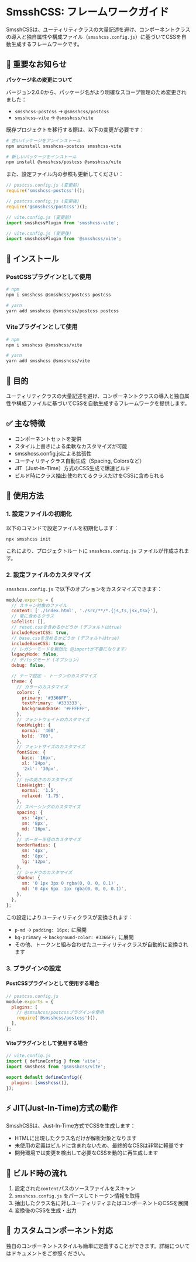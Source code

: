 # SmsshCSS: フレームワークガイド

SmsshCSSは、ユーティリティクラスの大量記述を避け、コンポーネントクラスの導入と独自属性や構成ファイル（`smsshcss.config.js`）に基づいてCSSを自動生成するフレームワークです。

## 🚨 重要なお知らせ

**パッケージ名の変更について**

バージョン2.0.0から、パッケージ名がより明確なスコープ管理のため変更されました：

- `smsshcss-postcss` → `@smsshcss/postcss`
- `smsshcss-vite` → `@smsshcss/vite`

既存プロジェクトを移行する際は、以下の変更が必要です：

```bash
# 古いパッケージをアンインストール
npm uninstall smsshcss-postcss smsshcss-vite

# 新しいパッケージをインストール
npm install @smsshcss/postcss @smsshcss/vite
```

また、設定ファイル内の参照も更新してください：

```js
// postcss.config.js (変更前)
require('smsshcss-postcss')();

// postcss.config.js (変更後)
require('@smsshcss/postcss')();

// vite.config.js (変更前)
import smsshcssPlugin from 'smsshcss-vite';

// vite.config.js (変更後)
import smsshcssPlugin from '@smsshcss/vite';
```

## 🌟 インストール

### PostCSSプラグインとして使用

```bash
# npm
npm i smsshcss @smsshcss/postcss postcss

# yarn
yarn add smsshcss @smsshcss/postcss postcss
```

### Viteプラグインとして使用

```bash
# npm
npm i smsshcss @smsshcss/vite

# yarn
yarn add smsshcss @smsshcss/vite
```

## 🎯 目的

ユーティリティクラスの大量記述を避け、コンポーネントクラスの導入と独自属性や構成ファイルに基づいてCSSを自動生成するフレームワークを提供します。

## ✅ 主な特徴

- コンポーネントセットを提供
- スタイル上書きによる柔軟なカスタマイズが可能
- smsshcss.config.jsによる拡張性
- ユーティリティクラス自動生成（Spacing, Colorsなど）
- JIT（Just-In-Time）方式のCSS生成で爆速ビルド
- ビルド時にクラス抽出:使われてるクラスだけをCSSに含められる

## 📝 使用方法

### 1. 設定ファイルの初期化

以下のコマンドで設定ファイルを初期化します：

```bash
npx smsshcss init
```

これにより、プロジェクトルートに `smsshcss.config.js` ファイルが作成されます。

### 2. 設定ファイルのカスタマイズ

`smsshcss.config.js` で以下のオプションをカスタマイズできます：

```js
module.exports = {
  // スキャン対象のファイル
  content: ['./index.html', './src/**/*.{js,ts,jsx,tsx}'],
  // 常に含めるクラス
  safelist: [],
  // reset.cssを含めるかどうか (デフォルトはtrue)
  includeResetCSS: true,
  // base.cssを含めるかどうか (デフォルトはtrue)
  includeBaseCSS: true,
  // レガシーモードを無効化（@importが不要になります）
  legacyMode: false,
  // デバッグモード (オプション)
  debug: false,

  // テーマ設定 - トークンのカスタマイズ
  theme: {
    // カラーのカスタマイズ
    colors: {
      primary: '#3366FF',
      textPrimary: '#333333',
      backgroundBase: '#FFFFFF',
    },
    // フォントウェイトのカスタマイズ
    fontWeight: {
      normal: '400',
      bold: '700',
    },
    // フォントサイズのカスタマイズ
    fontSize: {
      base: '16px',
      xl: '24px',
      '2xl': '30px',
    },
    // 行の高さのカスタマイズ
    lineHeight: {
      normal: '1.5',
      relaxed: '1.75',
    },
    // スペーシングのカスタマイズ
    spacing: {
      xs: '4px',
      sm: '8px',
      md: '16px',
    },
    // ボーダー半径のカスタマイズ
    borderRadius: {
      sm: '4px',
      md: '8px',
      lg: '12px',
    },
    // シャドウのカスタマイズ
    shadow: {
      sm: '0 1px 3px 0 rgba(0, 0, 0, 0.1)',
      md: '0 4px 6px -1px rgba(0, 0, 0, 0.1)',
    },
  },
};
```

この設定によりユーティリティクラスが変換されます：

- `p-md` → `padding: 16px;` に展開
- `bg-primary` → `background-color: #3366FF;` に展開
- その他、トークンと組み合わせたユーティリティクラスが自動的に変換されます

### 3. プラグインの設定

#### PostCSSプラグインとして使用する場合

```js
// postcss.config.js
module.exports = {
  plugins: [
    // @smsshcss/postcssプラグインを使用
    require('@smsshcss/postcss')(),
  ],
};
```

#### Viteプラグインとして使用する場合

```js
// vite.config.js
import { defineConfig } from 'vite';
import smsshcss from '@smsshcss/vite';

export default defineConfig({
  plugins: [smsshcss()],
});
```

## ⚡ JIT(Just-In-Time)方式の動作

SmsshCSSは、Just-In-Time方式でCSSを生成します：

- HTMLに出現したクラス名だけが解析対象となります
- 未使用の定義はビルドに含まれないため、最終的なCSSは非常に軽量です
- 開発環境では変更を検出して必要なCSSを動的に再生成します

## 🔧 ビルド時の流れ

1. 設定された`content`パスのソースファイルをスキャン
2. `smsshcss.config.js` をパースしてトークン情報を取得
3. 抽出したクラス名に対しユーティリティまたはコンポーネントのCSSを展開
4. 変換後のCSSを生成・出力

## 🌈 カスタムコンポーネント対応

独自のコンポーネントスタイルも簡単に定義することができます。詳細についてはドキュメントをご参照ください。
